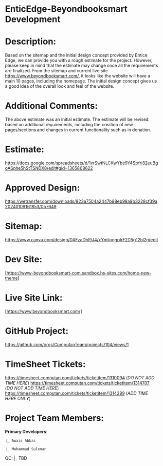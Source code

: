 # EnticEdge-Beyondbooksmart Development

# **Description:**

Based on the sitemap and the initial design concept provided by Entice Edge, we can provide you with a rough estimate for the project. However, please keep in mind that the estimate may change once all the requirements are finalized. From the sitemap and current live site https://www.beyondbooksmart.com/, it looks like the website will have a main 10 pages, including the homepage. The initial design concept gives us a good idea of the overall look and feel of the website.

# **Additional Comments:**

The above estimate was an initial estimate. The estimate will be revised based on additional requirements, including the creation of new pages/sections and changes in current functionality such as in donation.

# **Estimate:**

https://docs.google.com/spreadsheets/d/1vrSwtNLCKwYbe9Y4Spfri82euBgoA6phe5hStTSNDX8/edit#gid=1365868622

# **Approved Design:**

https://wetransfer.com/downloads/823a7504a2447b98eb98a9b3228cf39a20240109161853/057649

# **Sitemap:**

https://www.canva.com/design/DAFzaDhI9J4/xYmlioqgplrF2D5g12hl2g/edit

# **Dev Site:**

[https://www-beyondbooksmart-com.sandbox.hs-sites.com/home-new-theme]

# **Live Site Link:**

[https://www.beyondbooksmart.com/]

# **GitHub Project:**

https://github.com/orgs/ComputanTeam/projects/104/views/1

# **TimeSheet Tickets:**

https://timesheet.computan.com/tickets/ticketitem/1310094 (*DO NOT ADD TIME HERE*)
https://timesheet.computan.com/tickets/ticketitem/1314707 (*DO NOT ADD TIME HERE*)
https://timesheet.computan.com/tickets/ticketitem/1314299 (*ADD TIME HERE ONLY*)

# **Project Team Members:**

**Primary Developers:**

	|_ Awais Abbas

	|_ Muhammad Suleman

QC:
	|_ TBD
